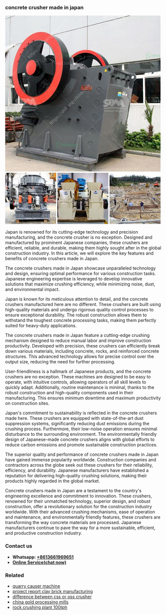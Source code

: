 <h3>concrete crusher made in japan</h3><img src='1706755596.jpg' alt=''><p>Japan is renowned for its cutting-edge technology and precision manufacturing, and the concrete crusher is no exception. Designed and manufactured by prominent Japanese companies, these crushers are efficient, reliable, and durable, making them highly sought after in the global construction industry. In this article, we will explore the key features and benefits of concrete crushers made in Japan.</p><p>The concrete crushers made in Japan showcase unparalleled technology and design, ensuring optimal performance for various construction tasks. Japanese engineering expertise is leveraged to develop innovative solutions that maximize crushing efficiency, while minimizing noise, dust, and environmental impact.</p><p>Japan is known for its meticulous attention to detail, and the concrete crushers manufactured here are no different. These crushers are built using high-quality materials and undergo rigorous quality control processes to ensure exceptional durability. The robust construction allows them to withstand the toughest concrete processing tasks, making them perfectly suited for heavy-duty applications.</p><p>The concrete crushers made in Japan feature a cutting-edge crushing mechanism designed to reduce manual labor and improve construction productivity. Developed with precision, these crushers can efficiently break down various materials, including concrete, rocks, and reinforced concrete structures. This advanced technology allows for precise control over the output size, reducing the need for further processing.</p><p>User-friendliness is a hallmark of Japanese products, and the concrete crushers are no exception. These machines are designed to be easy to operate, with intuitive controls, allowing operators of all skill levels to quickly adapt. Additionally, routine maintenance is minimal, thanks to the robust construction and high-quality components used in their manufacturing. This ensures minimum downtime and maximum productivity on construction sites.</p><p>Japan's commitment to sustainability is reflected in the concrete crushers made here. These crushers are equipped with state-of-the-art dust suppression systems, significantly reducing dust emissions during the crushing process. Furthermore, their low-noise operation ensures minimal disturbance to the surrounding environment. The environmentally friendly design of Japanese-made concrete crushers aligns with global efforts to reduce carbon emissions and promote sustainable construction practices.</p><p>The superior quality and performance of concrete crushers made in Japan have gained immense popularity worldwide. Construction companies and contractors across the globe seek out these crushers for their reliability, efficiency, and durability. Japanese manufacturers have established a reputation for delivering high-quality crushing solutions, making their products highly regarded in the global market.</p><p>Concrete crushers made in Japan are a testament to the country's engineering excellence and commitment to innovation. These crushers, renowned for their unmatched technology, superior design, and robust construction, offer a revolutionary solution for the construction industry worldwide. With their advanced crushing mechanisms, ease of operation and maintenance, and environmentally friendly features, these crushers are transforming the way concrete materials are processed. Japanese manufacturers continue to pave the way for a more sustainable, efficient, and productive construction industry.</p><h3>Contact us</h3><ul><li><strong>Whatsapp:&nbsp;<a href="https://wa.me/8613661969651">+8613661969651</a></strong></li><li><a href="https://swt.shibang-china.com/?git&amp;zhl&amp;concrete crusher made in japan"><strong>Online Service(chat now)</strong></a></li></ul><h3>Related</h3><ul><li><a href='quarry causer machine.md'>quarry causer machine</a></li><li><a href='project report clay brick manufacturing.md'>project report clay brick manufacturing</a></li><li><a href='difference between css or oss crusher.md'>difference between css or oss crusher</a></li><li><a href='china gold processing mills.md'>china gold processing mills</a></li><li><a href='rock crushing plant 100tph.md'>rock crushing plant 100tph</a></li></ul>